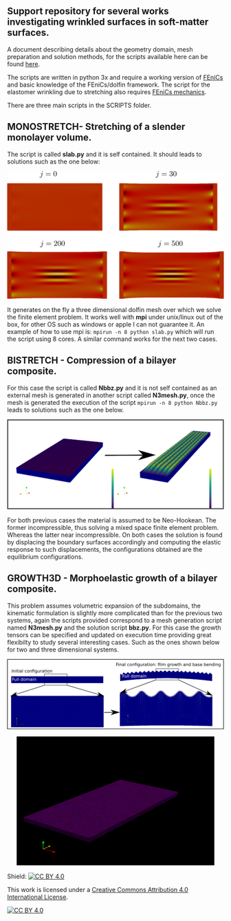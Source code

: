 ## Support repository for several works investigating wrinkled surfaces in soft-matter surfaces.

A document describing details about the geometry domain, mesh preparation and solution methods, for the scripts available here
can be found [here](view.pdf).

The scripts are written in python 3x and require a working version of [FEniCs](https://fenicsproject.org/) and basic knowledge of the FEniCs/dolfin framework. The script for the elastomer wrinkling due to stretching also requires [FEniCs mechanics](https://www.sciencedirect.com/science/article/pii/S2352711018300979).

There are three main scripts in the SCRIPTS folder.

## MONOSTRETCH- Stretching of a slender monolayer volume.

The script is called **slab.py** and it is self contained. It should leads to solutions such as the one below: 

![Neo-Hookean](IMGS/SOLS.png)

It generates on the fly a three dimensional dolfin mesh over which we solve the finite element problem. It works well with **mpi** under unix/linux out of the box, for other OS such as windows or apple I can not guarantee it.  An example of how to use mpi is: `mpirun -n 8 python slab.py`
 which will run the script using 8 cores. A similar command works for the next two cases. 

## BISTRETCH - Compression of a bilayer composite.

For this case the script is called **Nbbz.py** and it is not self contained as an external mesh is generated in another script called **N3mesh.py**, once the mesh is generated the execution of the script `mpirun -n 8 python Nbbz.py` leads to solutions such as the one below. 

![Stretchcomp](IMGS/COMP3D.png)

For both previous cases the material is assumed to be Neo-Hookean. The former incompressible, thus solving a mixed space finite element problem. Whereas the latter near incompressible. On both cases the solution is found by displacing the boundary surfaces accordingly and computing the elastic response to such displacements, the configurations obtained are the equilibrium configurations.

## GROWTH3D - Morphoelastic growth of a bilayer composite.

This problem assumes volumetric expansion of the subdomains, the kinematic formulation is slightly more complicated than for the previous two systems, again the scripts provided correspond to a mesh generation script named **N3mesh.py** and the solution script **bbz.py**. For this case the growth tensors can be specified and updated on execution time providing great flexibilty to study several interesting cases. Such as the ones shown below for two and three dimensional systems.

![FILMG2d](IMGS/GR2D.png)

<p align="center">
  <img width="460" height="300" src="IMGS/PR.gif">
</p>


Shield: [![CC BY 4.0][cc-by-shield]][cc-by]

This work is licensed under a
[Creative Commons Attribution 4.0 International License][cc-by].

[![CC BY 4.0][cc-by-image]][cc-by]

[cc-by]: http://creativecommons.org/licenses/by/4.0/
[cc-by-image]: https://i.creativecommons.org/l/by/4.0/88x31.png
[cc-by-shield]: https://img.shields.io/badge/License-CC%20BY%204.0-lightgrey.svg

